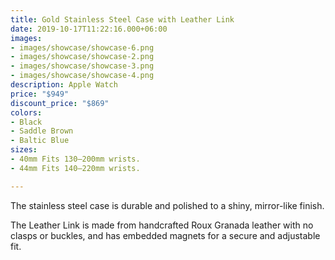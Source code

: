 ```yaml
---
title: Gold Stainless Steel Case with Leather Link
date: 2019-10-17T11:22:16.000+06:00
images:
- images/showcase/showcase-6.png
- images/showcase/showcase-2.png
- images/showcase/showcase-3.png
- images/showcase/showcase-4.png
description: Apple Watch
price: "$949"
discount_price: "$869"
colors:
- Black
- Saddle Brown
- Baltic Blue
sizes:
- 40mm Fits 130–200mm wrists.
- 44mm Fits 140–220mm wrists.

---
```

The stainless steel case is durable and polished to a shiny, mirror-like finish.

The Leather Link is made from handcrafted Roux Granada leather with no clasps or buckles, and has embedded magnets for a secure and adjustable fit.